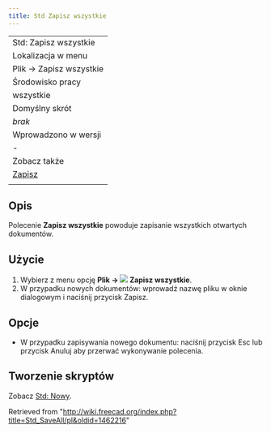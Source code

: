 ```yaml
---
title: Std Zapisz wszystkie
---
```

|  |
| --- |
| Std: Zapisz wszystkie |
| Lokalizacja w menu |
| Plik → Zapisz wszystkie |
| Środowisko pracy |
| wszystkie |
| Domyślny skrót |
| *brak* |
| Wprowadzono w wersji |
| - |
| Zobacz także |
| [Zapisz](/Std_Save/pl "Std Save/pl") |
|  |

## Opis

Polecenie **Zapisz wszystkie** powoduje zapisanie wszystkich otwartych dokumentów.

## Użycie

1. Wybierz z menu opcję **Plik → ![](/images/Std_SaveAll.svg) Zapisz wszystkie**.
2. W przypadku nowych dokumentów: wprowadź nazwę pliku w oknie dialogowym i naciśnij przycisk Zapisz.

## Opcje

* W przypadku zapisywania nowego dokumentu: naciśnij przycisk Esc lub przycisk Anuluj aby przerwać wykonywanie polecenia.

## Tworzenie skryptów

Zobacz [Std: Nowy](/Std_New/pl#Tworzenie_skryptów "Std New/pl").

Retrieved from "<http://wiki.freecad.org/index.php?title=Std_SaveAll/pl&oldid=1462216>"